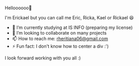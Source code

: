 Helloooooo👋

I'm Erickael but you can call me Eric, Ricka, Kael or Rickael 😆
- 🔭 I’m currently studying at IS INFO (preparing my license)
- 👯 I’m looking to collaborate on many projects
- 📫 How to reach me: rheritiana06@gmail.com
- ⚡ Fun fact: I don't know how to center a div :')

I look forward working with you all :)

